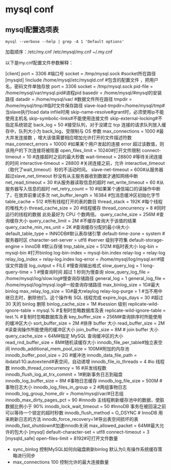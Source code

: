 # mysql conf



## mysql配置选项表

```
mysql --verbose --help | grep -A 1 'Default options'
```



加载顺序：/etc/my.cnf   /etc/mysql/my.cnf  ~/.my.cnf

以下是my.cnf配置文件参数解释：

[client]
port = 3306 #端口号
socket = /tmp/mysql.sock #socket所在路径
[mysqld]
!include /home/mysql/etc/mysqld.cnf #包含的配置文件 ，把用户名，密码文件单独存放
port = 3306
socket = /tmp/mysql.sock
pid-file = /home/mysql/var/mysql.pid#进程pid
basedir = /home/mysql/#mysql的安装路径
datadir = /home/mysql/var/ #数据文件所在路径
tmpdir = /home/mysql/tmp/#临时文件保存路径
slave-load-tmpdir=/home/mysql/tmp#当slave执行load data infile时用
skip-name-resolve#grant时，必须使用ip不能使用主机名
skip-symbolic-links#不能使用连接文件
skip-external-locking#不指定系统锁定
back_log = 50 #接受队列，对于没建立 tcp 连接的请求队列放入缓存中，队列大小为 back_log，受限制与 OS 参数
max_connections = 1000 #最大并发连接数 ，增大该值需要相应增加允许打开的文件描述符数
max_connect_errors = 10000 #如果某个用户发起的连接 error 超过该数值，则该用户的下次连接将被阻塞
open_files_limit = 10240#打开文件限制
connect-timeout = 10 #连接超时之前的最大秒数
wait-timeout = 28800 #等待关闭连接的时间
interactive-timeout = 28800 #关闭连接之前，允许 interactive_timeout（取代了wait_timeout）秒的不活动时间。
slave-net-timeout = 600#从服务器超过slave_net_timeout 秒没有从主服务器收到数据才通知网络中断
net_read_timeout = 30 #从服务器读取信息的超时
net_write_timeout = 60 #从服务器写入信息的超时
net_retry_count = 10 #如果某个通信端口的读操作中断了，在放弃前重试多次
net_buffer_length = 16384 #包消息缓冲区初始化字节
table_cache = 512 #所有线程打开的表的数目
thread_stack = 192K #每个线程的堆栈大小
thread_cache_size = 20 #线程缓存
thread_concurrency = 8 #同时运行的线程的数据 此处最好为 CPU 个数两倍。
query_cache_size = 256M #查询缓存大小
query_cache_limit = 2M #不缓存查询大于该值的结果
query_cache_min_res_unit = 2K #查询缓存分配的最小块大小
default_table_type = INNODB#默认表存储引擎
default-time-zone = system #服务器时区
character-set-server = utf8 #server 级别字符集
default-storage-engine = InnoDB #默认存储
tmp_table_size = 512M #临时表大小
log-bin = mysql-bin #打开binlog
log-bin-index = mysql-bin.index
relay-log = relay-log
relay_log_index = relay-log.index
log-error = /home/mysql/log/mysql.err#错误文件路径
log_output = FILE #慢查询输出格式
slow_query_log = 1
long-query-time = 1 #慢查询时间 超过 1 秒则为慢查询
slow_query_log_file = /home/mysql/log/slow.log#慢查询存储路径
general_log = 1
general_log_file = /home/mysql/log/mysql.log#一般查询存储路径
max_binlog_size = 1G#最大binlog
max_relay_log_size = 1G#最大relaylog
relay-log-purge = 1 #当不用中继日志时，删除他们。这个操作有 SQL 线程完成
expire_logs_days = 30 #超过 30 天的 binlog 删除
binlog_cache_size = 1M #session 级别
replicate-wild-ignore-table = mysql.% #复制时忽略数据库及表
replicate-wild-ignore-table = test.% #复制时忽略数据库及表
key_buffer_size = 256M#查询排序时所能使用的缓冲区大小
sort_buffer_size = 2M #排序 buffer 大小
read_buffer_size = 2M #读查询操作所能使用的缓冲区大小
join_buffer_size = 8M # join buffer 大小
query_cache_size = 64M#指定 MySQL 查询缓冲区的大小
read_rnd_buffer_size = 8M#随机读缓存大小
innodb_file_per_table#独立表空间
innodb_additional_mem_pool_size = 100M#附加的内存池
innodb_buffer_pool_size = 2G #缓冲池
innodb_data_file_path = ibdata1:1G:autoextend#表空间，自动递增
innodb_file_io_threads = 4 #io 线程数
innodb_thread_concurrency = 16 #并发线程数
innodb_flush_log_at_trx_commit = 1#刷新事务日志到磁盘
innodb_log_buffer_size = 8M #事物日志缓存
innodb_log_file_size = 500M #事物日志大小
innodb_log_files_in_group = 2 #两组事物日志
innodb_log_group_home_dir = /home/mysql/var/#日志组
innodb_max_dirty_pages_pct = 90 #innodb 主线程刷新缓存池中的数据，使脏数据比例小于 90%
innodb_lock_wait_timeout = 50 #InnoDB 事务在被回滚之前可以等待一个锁定的超时秒数
innodb_flush_method = O_DSYNC  # InnoDB 用来刷新日志的方法
innodb_force_recovery=1#导出表空间损坏的表
innodb_fast_shutdown#加速innodb关闭
max_allowed_packet = 64M#最大允许的包大小
[mysql]
default-character-set = utf8
connect-timeout = 3
[mysqld_safe]
open-files-limit  = 8192#可打开文件数量



- sync_binlog 控制MySQL如何向磁盘刷新binlog 默认为0,有操作系统缓存策略进行同步
- max_connections 100 控制允许的最大连接数量